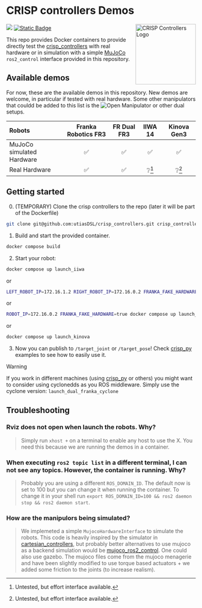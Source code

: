 # CRISP controllers Demos

<img src="https://github.com/user-attachments/assets/284983f8-2311-4699-86ab-06fc2ea9d5af" alt="CRISP Controllers Logo" width="160" align="right"/>

<a href="https://github.com/utiasDSL/crisp_controllers/actions/workflows/docker_build.yml"><img src="https://github.com/utiasDSL/crisp_controllers/actions/workflows/docker_build.yml/badge.svg"/></a>
<a href="https://danielsanjosepro.github.io/crisp_controllers/"><img alt="Static Badge" src="https://img.shields.io/badge/docs-passing-blue?style=flat&link=https%3A%2F%2Fdanielsanjosepro.github.io%2Fcrisp_controllers%2F"></a>

This repo provides Docker containers to provide directly test the [crisp_controllers](https://github.com/utiasDSL/crisp_controllers) with real hardware or in simulation with a simple [MuJoCo](https://github.com/google-deepmind/mujoco) `ros2_control` interface provided in this repository.

## Available demos
For now, these are the available demos in this repository. New demos are welcome, in particular if tested with real hardware.
Some other manipulators that couldd be added to this list is the ![Open Manipulator](https://github.com/ROBOTIS-GIT/open_manipulator) or other dual setups.

| Robots | Franka Robotics FR3 | FR Dual FR3 | IIWA 14 | Kinova Gen3 |
| :--- | :---: | :---: | :---: | :---: |
| MuJoCo simulated Hardware | ✅ | ✅ | ✅ | ✅ |
| Real Hardware | ✅ | ✅ | ❔[^1]  | ❔[^1] |

[^1]: Untested, but effort interface available.

## Getting started


0. (TEMPORARY) Clone the crisp controllers to the repo (later it will be part of the Dockerfile)
```bash
git clone git@github.com:utiasDSL/crisp_controllers.git crisp_controllers
```

1. Build and start the provided container.
```bash
docker compose build
```
2. Start your robot:
```bash
docker compose up launch_iiwa
```
or
```bash
LEFT_ROBOT_IP=172.16.1.2 RIGHT_ROBOT_IP=172.16.0.2 FRANKA_FAKE_HARDWARE=true docker compose up launch_dual_franka
```
or
```bash
ROBOT_IP=172.16.0.2 FRANKA_FAKE_HARDWARE=true docker compose up launch_franka
```
or
```bash
docker compose up launch_kinova
```

3. Now you can publish to `/target_joint` or `/target_pose`! Check [crisp_py](https://github.com/utiasDSL/crisp_py) examples to see how to easily use it.

> [!WARNING]  
> If you work in different machines (using [crisp_py](https://github.com/utiasDSL/crisp_py) or others) you might want to consider using cyclonedds as you ROS middleware.
> Simply use the cyclone version: `launch_dual_franka_cyclone`

## Troubleshooting

### Rviz does not open when launch the robots. Why?
> Simply run `xhost +` on a terminal to enable any host to use the X. You need this because we are running the demos in a container.

### When executing `ros2 topic list` in a different terminal, I can not see any topics. However, the container is running. Why?
> Probably you are using a different `ROS_DOMAIN_ID`. The default now is set to 100 but you can change it when running the container. To change it in your shell run `export ROS_DOMAIN_ID=100 && ros2 daemon stop && ros2 daemon start`.

### How are the manipulors being simulated?
> We implemeted a simple `MujocoHardwareInterface` to simulate the robots. This code is heavily inspired by the simulator in <a href="https://github.com/fzi-forschungszentrum-informatik/cartesian_controllers/tree/ros2/cartesian_controller_simulation">cartesian_controllers</a>, but probably better alternatives to use mujoco as a backend simulation would be <a href="https://github.com/moveit/mujoco_ros2_control">mujoco_ros2_control</a>. One could also use gazebo. 
> The mujoco files come from the mujoco menagerie and have been slightly modified to use torque based actuators + we added some friction to the joints (to increase realism).
